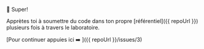 :tada: Super! 

Apprètes toi à soumettre du code dans ton propre [référentiel]({{ repoUrl }}) plusieurs fois à travers le laboratoire.

[Pour continuer appuies ici :arrow_right: ]({{ repoUrl }}/issues/3)
